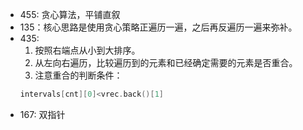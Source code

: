 - 455:  贪心算法，平铺直叙
- 135：核心思路是使用贪心策略正遍历一遍，之后再反遍历一遍来弥补。
- 435:   
	1. 按照右端点从小到大排序。
	2. 从左向右遍历，比较遍历到的元素和已经确定需要的元素是否重合。
	3. 注意重合的判断条件：
	```c++
	intervals[cnt][0]<vrec.back()[1]
	```
- 167: 双指针